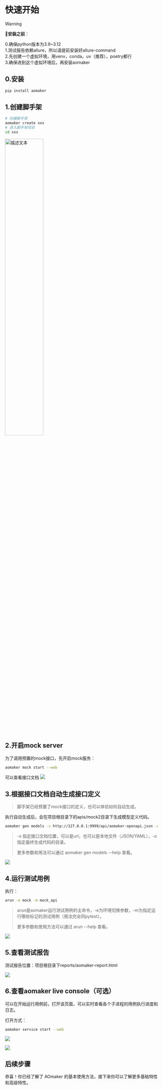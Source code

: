 # 快速开始

> [!WARNING]
>📢**安装之前**：    
>  
>0.确保python版本为3.9~3.12  
>1.测试报告依赖allure，所以请提前安装好allure-command  
>2.先创建一个虚拟环境，用venv，conda，uv（推荐），poetry都行  
>3.确保进到这个虚拟环境后，再安装aomaker  

## 0.安装

```bash
pip install aomaker
```

## 1.创建脚手架

```bash
# 创建脚手架
aomaker create xxx
# 进入脚手架项目
cd xxx
```
<img src="https://picgo2listen.oss-cn-beijing.aliyuncs.com/imgs/20250429140340.png" width="50%" height="50%" alt="描述文本">


## 2.开启mock server

为了调用预置的mock接口，先开启mock服务：

```bash
aomaker mock start --web
```

可以查看接口文档
![](https://picgo2listen.oss-cn-beijing.aliyuncs.com/imgs/aomaker%20v3.0%E6%96%B0%E5%8A%9F%E8%83%BD-20250227.png)

## 3.根据接口文档自动生成接口定义

> 脚手架已经预置了mock接口的定义，也可以体验如何自动生成。

执行自动生成后，会在项目根目录下的apis/mock2目录下生成模型定义代码。

```bash
aomaker gen models -s http://127.0.0.1:9999/api/aomaker-openapi.json -o apis/mock2
```

> -s 指定接口文档位置，可以是url，也可以是本地文件（JSON/YAML），-o 指定最终生成代码的目录。
>
> 更多参数和用法可以通过 aomaker gen models --help 查看。

![](https://picgo2listen.oss-cn-beijing.aliyuncs.com/imgs/20250429150804.png)


## 4.运行测试用例

执行：
```bash
arun -e mock -m mock_api
```


> arun是aomaker运行测试用例的主命令，-e为环境切换参数，-m为指定运行哪些标记的测试用例（用法完全同pytest）。
>
> 更多参数和使用方法可以通过 arun --help 查看。


![](https://picgo2listen.oss-cn-beijing.aliyuncs.com/imgs/20250429145331.png)


## 5.查看测试报告
测试报告位置：项目根目录下reports/aomaker-report.html

![](https://picgo2listen.oss-cn-beijing.aliyuncs.com/imgs/20250428200733.png)

## 6.查看aomaker live console（可选）

可以在开始运行用例前，打开该页面，可以实时查看各个子进程的用例执行进度和日志。

打开方式：
```bash
aomaker service start --web
```

![](https://picgo2listen.oss-cn-beijing.aliyuncs.com/imgs/20250428204248.png)

![](https://picgo2listen.oss-cn-beijing.aliyuncs.com/imgs/20250428201246.png)



## 后续步骤

恭喜！你已经了解了 AOmaker 的基本使用方法，接下来你可以了解更多基础特性和高级特性。